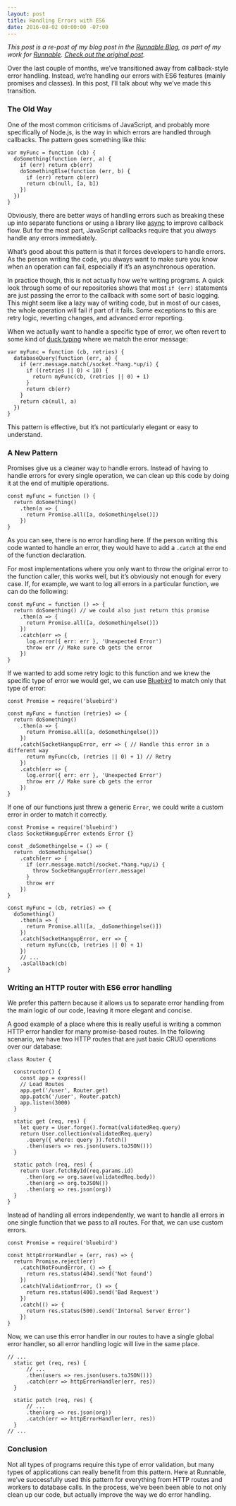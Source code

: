 ```yaml
---
layout: post
title: Handling Errors with ES6
date: 2016-08-02 00:00:00 -07:00
---
```


_This post is a re-post of my blog post in the [Runnable Blog](http://runnable.com/blog), as part of my work for [Runnable](http://www.runnable.com). [Check out the original post](https://runnable.com/blog/handling-errors-with-es6)._

Over the last couple of months, we’ve transitioned away from callback-style error handling. Instead, we’re handling our errors with ES6 features (mainly promises and classes). In this post, I’ll talk about why we’ve made this transition.

### The Old Way

One of the most common criticisms of JavaScript, and probably more specifically of Node.js, is the way in which errors are handled through callbacks. The pattern goes something like this:

```
var myFunc = function (cb) {
  doSomething(function (err, a) {
    if (err) return cb(err)
    doSomethingElse(function (err, b) {
      if (err) return cb(err)
      return cb(null, [a, b])
    })
  })
}
```

Obviously, there are better ways of handling errors such as breaking these up into separate functions or using a library like [async](https://www.npmjs.com/package/async) to improve callback flow. But for the most part, JavaScript callbacks require that you always handle any errors immediately.

What’s good about this pattern is that it forces developers to handle errors. As the person writing the code, you always want to make sure you know when an operation can fail, especially if it’s an asynchronous operation.

In practice though, this is not actually how we’re writing programs. A quick look through some of our repositories shows that most `if (err)` statements are just passing the error to the callback with some sort of basic logging. This might seem like a lazy way of writing code, but in most of our cases, the whole operation will fail if part of it fails. Some exceptions to this are retry logic, reverting changes, and advanced error reporting.

When we actually want to handle a specific type of error, we often revert to some kind of [duck typing](https://en.wikipedia.org/wiki/Duck_typing) where we match the error message:

```
var myFunc = function (cb, retries) {
  databaseQuery(function (err, a) {
    if (err.message.match(/socket.*hang.*up/i) {
      if ((retries || 0) < 10) {
        return myFunc(cb, (retries || 0) + 1)
      }
      return cb(err)
    }
    return cb(null, a)
  })
}
```

This pattern is effective, but it’s not particularly elegant or easy to understand.

### A New Pattern

Promises give us a cleaner way to handle errors. Instead of having to handle errors for every single operation, we can clean up this code by doing it at the end of multiple operations.

```
const myFunc = function () {
  return doSomething()
    .then(a => {
      return Promise.all([a, doSomethingelse()])
    })
}
```

As you can see, there is no error handling here. If the person writing this code wanted to handle an error, they would have to add a `.catch` at the end of the function declaration.

For most implementations where you only want to throw the original error to the function caller, this works well, but it’s obviously not enough for every case. If, for example, we want to log all errors in a particular function, we can do the following:

```
const myFunc = function () => {
  return doSomething() // we could also just return this promise
    .then(a => {
      return Promise.all([a, doSomethingelse()])
    })
    .catch(err => {
      log.error({ err: err }, 'Unexpected Error')
      throw err // Make sure cb gets the error
    })
}
```
If we wanted to add some retry logic to this function and we knew the specific type of error we would get, we can use [Bluebird](https://www.npmjs.com/package/bluebird) to match only that type of error:

```
const Promise = require('bluebird')

const myFunc = function (retries) => {
  return doSomething()
    .then(a => {
      return Promise.all([a, doSomethingelse()])
    })
    .catch(SocketHangupError, err => { // Handle this error in a different way
      return myFunc(cb, (retries || 0) + 1) // Retry
    })
    .catch(err => {
      log.error({ err: err }, 'Unexpected Error')
      throw err // Make sure cb gets the error
    })
}
```

If one of our functions just threw a generic `Error`, we could write a custom error in order to match it correctly.

```
const Promise = require('bluebird')
class SocketHangupError extends Error {}

const _doSomethingelse = () => {
  return _doSomethingelse()
    .catch(err => {
      if (err.message.match(/socket.*hang.*up/i) {
        throw SocketHangupError(err.message)
      }
      throw err
    })
}

const myFunc = (cb, retries) => {
  doSomething()
    .then(a => {
      return Promise.all([a, _doSomethingelse()])
    })
    .catch(SocketHangupError, err => {
      return myFunc(cb, (retries || 0) + 1)
    })
    // ...
    .asCallback(cb)
}
```

### Writing an HTTP router with ES6 error handling

We prefer this pattern because it allows us to separate error handling from the main logic of our code, leaving it more elegant and concise.

A good example of a place where this is really useful is writing a common HTTP error handler for many promise-based routes. In the following scenario, we have two HTTP routes that are just basic CRUD operations over our database:

```
class Router {

  constructor() {
    const app = express()
    // Load Routes
    app.get('/user', Router.get)
    app.patch('/user', Router.patch)
    app.listen(3000)
  }

  static get (req, res) {
    let query = User.forge().format(validatedReq.query)
    return User.collection(validatedReq.query)
      .query({ where: query }).fetch()
      .then(users => res.json(users.toJSON()))
  }

  static patch (req, res) {
    return User.fetchById(req.params.id)
      .then(org => org.save(validatedReq.body))
      .then(org => org.toJSON())
      .then(org => res.json(org))
  }
}
```

Instead of handling all errors independently, we want to handle all errors in one single function that we pass to all routes. For that, we can use custom errors.

```
const Promise = require('bluebird')

const httpErrorHandler = (err, res) => {
  return Promise.reject(err)
    .catch(NotFoundError, () => {
      return res.status(404).send('Not found')
    })
    .catch(ValidationError, () => {
      return res.status(400).send('Bad Request')
    })
    .catch(() => {
      return res.status(500).send('Internal Server Error')
    })
}
```
Now, we can use this error handler in our routes to have a single global error handler, so all error handling logic will live in the same place.

```
// ...
  static get (req, res) {
      // ...
      .then(users => res.json(users.toJSON()))
      .catch(err => httpErrorHandler(err, res))
  }

  static patch (req, res) {
      // ...
      .then(org => res.json(org))
      .catch(err => httpErrorHandler(err, res))
  }
// ...
```

### Conclusion

Not all types of programs require this type of error validation, but many types of applications can really benefit from this pattern. Here at Runnable, we’ve successfully used this pattern for everything from HTTP routes and workers to database calls. In the process, we’ve been been able to not only clean up our code, but actually improve the way we do error handling.

